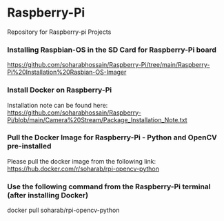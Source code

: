 # Raspberry-Pi
Repository for Raspberry-pi Projects


### Installing Raspbian-OS in the SD Card for Raspberry-Pi board
https://github.com/soharabhossain/Raspberry-Pi/tree/main/Raspberry-Pi%20Installation%20Rasbian-OS-Imager


### Install Docker on Raspberry-Pi
Installation note can be found here:
https://github.com/soharabhossain/Raspberry-Pi/blob/main/Camera%20Stream/Package_Installation_Note.txt


### Pull the Docker Image for Raspberry-Pi - Python and OpenCV pre-installed
Please pull the docker image from the following link:
https://hub.docker.com/r/soharab/rpi-opencv-python


### Use the following command from the Raspberry-Pi terminal (after installing Docker)
docker pull soharab/rpi-opencv-python


